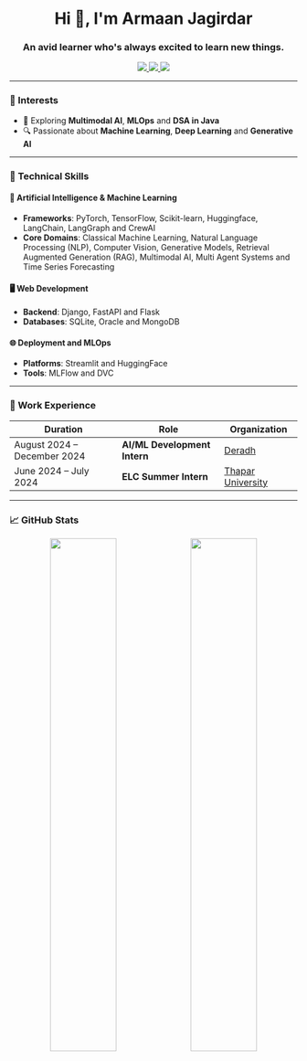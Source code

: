 <h1 align="center">Hi 👋, I'm Armaan Jagirdar</h1>
<h3 align="center">An avid learner who's always excited to learn new things.</h3>

<p align="center">
  <a href="https://www.linkedin.com/in/armaan-jagirdar-183b47285/" target="_blank">
    <img src="https://img.shields.io/badge/LinkedIn-Armaan%20Jagirdar-blue?style=flat&logo=linkedin" />
  </a>
  <a href="mailto:armaanjagirdar05@gmail.com">
    <img src="https://img.shields.io/badge/Gmail-armaanjagirdar05%40gmail.com-red?style=flat&logo=gmail" />
  </a>
  <a href="https://drive.google.com/file/d/1i6THGdqmlhE8IHpYRc_Xqxwjw5uJB2Wz/view?usp=sharing" target="_blank">
    <img src="https://img.shields.io/badge/Resume-View-blue?style=flat&logo=google-drive" />
  </a>
</p>

---

### 🤖 Interests
- 🌱 Exploring **Multimodal AI**, **MLOps** and **DSA in Java**
- 🔍 Passionate about **Machine Learning**, **Deep Learning** and **Generative AI**
---

### 💼 Technical Skills

#### 🧠 Artificial Intelligence & Machine Learning
- **Frameworks**: PyTorch, TensorFlow, Scikit-learn, Huggingface, LangChain, LangGraph and CrewAI
- **Core Domains**: Classical Machine Learning, Natural Language Processing (NLP), Computer Vision, Generative Models, Retrieval Augmented Generation (RAG), Multimodal AI, Multi Agent Systems and Time Series Forecasting

#### 🖥️ Web Development
- **Backend**: Django, FastAPI and Flask
- **Databases**: SQLite, Oracle and MongoDB

#### 🌐 Deployment and MLOps
- **Platforms**: Streamlit and HuggingFace
- **Tools**: MLFlow and DVC
  
---

### 💼 Work Experience

| Duration | Role | Organization | 
|----------|------|--------------|
| August 2024 – December 2024 | **AI/ML Development Intern** | [Deradh](https://deradh.com) | 
| June 2024 – July 2024 | **ELC Summer Intern** | [Thapar University](https://www.thapar.edu/academics/centers/experiential-learning-centre1) |
---

### 📈 GitHub Stats
<p align="center">
  <img src="https://github-readme-stats.vercel.app/api?username=Armaan457&show_icons=true&theme=radical" width="48%" />
  <img src="https://github-readme-stats.vercel.app/api/top-langs/?username=Armaan457&layout=compact&theme=radical" width="48%" />
</p>

